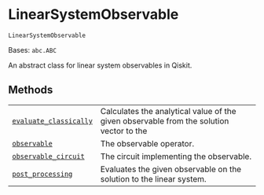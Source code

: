 # LinearSystemObservable

<span id="undefined" />

`LinearSystemObservable`

Bases: `abc.ABC`

An abstract class for linear system observables in Qiskit.

## Methods

|                                                                                                                                                                                                                                                                    |                                                                                         |
| ------------------------------------------------------------------------------------------------------------------------------------------------------------------------------------------------------------------------------------------------------------------ | --------------------------------------------------------------------------------------- |
| [`evaluate_classically`](qiskit.algorithms.linear_solvers.LinearSystemObservable.evaluate_classically#qiskit.algorithms.linear_solvers.LinearSystemObservable.evaluate_classically "qiskit.algorithms.linear_solvers.LinearSystemObservable.evaluate_classically") | Calculates the analytical value of the given observable from the solution vector to the |
| [`observable`](qiskit.algorithms.linear_solvers.LinearSystemObservable.observable#qiskit.algorithms.linear_solvers.LinearSystemObservable.observable "qiskit.algorithms.linear_solvers.LinearSystemObservable.observable")                                         | The observable operator.                                                                |
| [`observable_circuit`](qiskit.algorithms.linear_solvers.LinearSystemObservable.observable_circuit#qiskit.algorithms.linear_solvers.LinearSystemObservable.observable_circuit "qiskit.algorithms.linear_solvers.LinearSystemObservable.observable_circuit")         | The circuit implementing the observable.                                                |
| [`post_processing`](qiskit.algorithms.linear_solvers.LinearSystemObservable.post_processing#qiskit.algorithms.linear_solvers.LinearSystemObservable.post_processing "qiskit.algorithms.linear_solvers.LinearSystemObservable.post_processing")                     | Evaluates the given observable on the solution to the linear system.                    |
